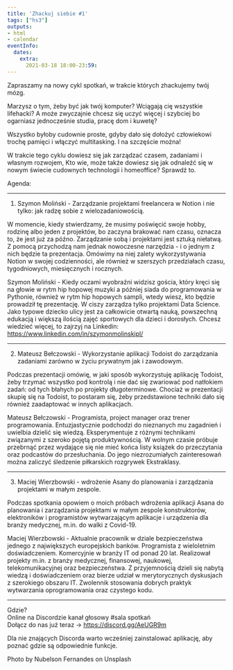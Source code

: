 ```yaml
---
title: 'Zhackuj siebie #1'
tags: ["hs3"]
outputs:
- html
- calendar
eventInfo:
  dates:
    extra:
      2021-03-18 18:00-23:59:
---
```

Zapraszamy na nowy cykl spotkań, w trakcie których zhackujemy twój mózg.

 Marzysz o tym, żeby być jak twój komputer? Wciągają cię wszystkie lifehacki? A może zwyczajnie chcesz się uczyć więcej i szybciej bo ogarniasz jednocześnie studia, pracę dom i kuwetę?

 Wszystko byłoby cudownie proste, gdyby dało się dołożyć człowiekowi trochę pamięci i włączyć multitasking. I na szczęście można!

 W trakcie tego cyklu dowiesz się jak zarządzać czasem, zadaniami i własnym rozwojem, Kto wie, może także dowiesz się jak odnaleźć się w nowym świecie cudownych technologii i homeoffice? Sprawdź to.

 Agenda:

 ----------------------------------------------------

 1. Szymon Moliński - Zarządzanie projektami freelancera w Notion i nie tylko: jak radzę sobie z wielozadaniowością.

 W momencie, kiedy stwierdzamy, że musimy poświęcić swoje hobby, rodzinę albo jeden z projektów, bo zaczyna brakować nam czasu, oznacza to, że jest już za późno. Zarządzanie sobą i projektami jest sztuką niełatwą. Z pomocą przychodzą nam jednak nowoczesne narzędzia - i o jednym z nich będzie ta prezentacja. Omówimy na niej zalety wykorzystywania Notion w swojej codzienności, ale również w szerszych przedziałach czasu, tygodniowych, miesięcznych i rocznych.

 Szymon Moliński - Kiedy oczami wyobraźni widzisz gościa, który kręci się na głowie w rytm hip hopowej muzyki a później siada do programowania w Pythonie, również w rytm hip hopowych sampli, wtedy wiesz, kto będzie prowadził tę prezentację. W ciszy zarządza tylko projektami Data Science. Jako typowe dziecko ulicy jest za całkowicie otwartą nauką, powszechną edukacją i większą ilością zajęć sportowych dla dzieci i dorosłych. Chcesz wiedzieć więcej, to zajrzyj na Linkedin: <https://www.linkedin.com/in/szymonmolinskipl/>

 ----------------------------------------------------

 2. Mateusz Bełczowski - Wykorzystanie aplikacji Todoist do zarządzania zadaniami zarówno w życiu prywatnym jak i zawodowym.

 Podczas prezentacji omówię, w jaki sposób wykorzystuję aplikację Todoist, żeby trzymać wszystko pod kontrolą i nie dać się zwariować pod natłokiem zadań: od tych błahych po projekty długoterminowe. Chociaż w prezentacji skupię się na Todoist, to postaram się, żeby przedstawione techniki dało się również zaadaptować w innych aplikacjach.

 Mateusz Bełczowski - Programista, project manager oraz trener programowania. Entuzjastycznie podchodzi do nieznanych mu zagadnień i uwielbia dzielić się wiedzą. Eksperymentuje z różnymi technikami związanymi z szeroko pojętą produktywnością. W wolnym czasie próbuje przebrnąć przez wydające się nie mieć końca listy książek do przeczytania oraz podcastów do przesłuchania. Do jego niezrozumiałych zainteresowań można zaliczyć śledzenie piłkarskich rozgrywek Ekstraklasy.

 ----------------------------------------------------

 3. Maciej Wierzbowski - wdrożenie Asany do planowania i zarządzania projektami w małym zespole.

 Podczas spotkania opowiem o moich próbach wdrożenia aplikacji Asana do planowania i zarządzania projektami w małym zespole konstruktorów, elektroników i programistów wytwarzającym aplikacje i urządzenia dla branży medycznej, m.in. do walki z Covid-19.

 Maciej Wierzbowski - Aktualnie pracownik w dziale bezpieczeństwa jednego z największych europejskich banków. Programista z wieloletnim doświadczeniem. Komercyjnie w branży IT od ponad 20 lat. Realizował projekty m.in. z branży medycznej, finansowej, naukowej, telekomunikacyjnej oraz bezpieczeństwa. Z przyjemnością dzieli się nabytą wiedzą i doświadczeniem oraz bierze udział w merytorycznych dyskusjach z szerokiego obszaru IT. Zwolennik stosowania dobrych praktyk wytwarzania oprogramowania oraz czystego kodu.

 ----------------------------------------------------

 Gdzie?  
Online na Discordzie kanał głosowy #sala spotkań  
Dołącz do nas już teraz → <https://discord.gg/AeUGR9m>

 Dla nie znających Discorda warto wcześniej zainstalować aplikację, aby poznać gdzie są odpowiednie funkcje.

 Photo by Nubelson Fernandes on Unsplash

 
    